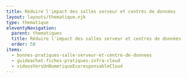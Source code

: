 ```yaml
---
title: Réduire l'impact des salles serveur et centres de données
layout: layouts/thematique.njk
type: thematique
eleventyNavigation:
  parent: thematiques
  title: Réduire l'impact des salles serveur et centres de données
  order: 50
items:
  - bonnes-pratiques-salle-serveur-et-centre-de-donnees
  - guideachat-fiches-pratiques-infra-cloud
  - videosVersUnNumeriqueEcoresponsableCloud
---
```

